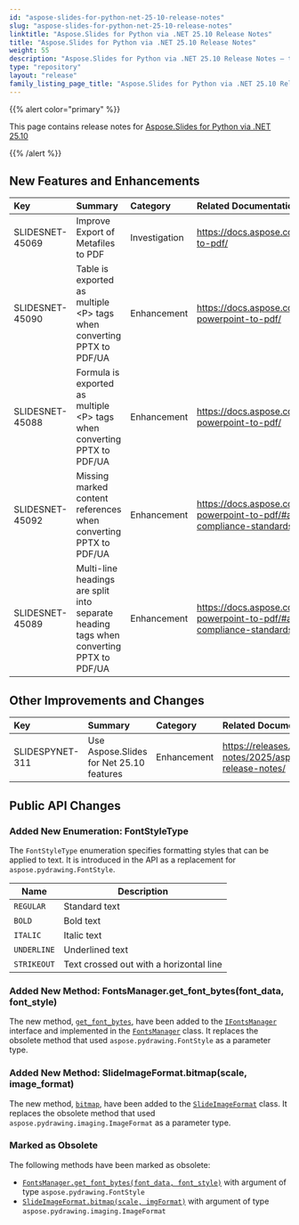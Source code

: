 ```yaml
---
id: "aspose-slides-for-python-net-25-10-release-notes"
slug: "aspose-slides-for-python-net-25-10-release-notes"
linktitle: "Aspose.Slides for Python via .NET 25.10 Release Notes"
title: "Aspose.Slides for Python via .NET 25.10 Release Notes"
weight: 55
description: "Aspose.Slides for Python via .NET 25.10 Release Notes – the latest updates and fixes."
type: "repository"
layout: "release"
family_listing_page_title: "Aspose.Slides for Python via .NET 25.10 Release Notes"
---
```


{{% alert color="primary" %}} 

This page contains release notes for [Aspose.Slides for Python via .NET 25.10](https://pypi.org/project/Aspose.Slides/25.10/)

{{% /alert %}} 

## New Features and Enhancements
|**Key**|**Summary**|**Category**|**Related Documentation**|
| :- | :- | :- | :- |
|SLIDESNET-45069|Improve Export of Metafiles to PDF|Investigation|<https://docs.aspose.com/slides/net/conversion-to-pdf/>|
|SLIDESNET-45090|Table is exported as multiple \<P\> tags when converting PPTX to PDF/UA|Enhancement|<https://docs.aspose.com/slides/net/convert-powerpoint-to-pdf/>|
|SLIDESNET-45088|Formula is exported as multiple \<P\> tags when converting PPTX to PDF/UA|Enhancement|<https://docs.aspose.com/slides/net/convert-powerpoint-to-pdf/>|
|SLIDESNET-45092|Missing marked content references when converting PPTX to PDF/UA|Enhancement|<https://docs.aspose.com/slides/net/convert-powerpoint-to-pdf/#accessibility-and-compliance-standards-for-pdf>|
|SLIDESNET-45089|Multi-line headings are split into separate heading tags when converting PPTX to PDF/UA|Enhancement|<https://docs.aspose.com/slides/net/convert-powerpoint-to-pdf/#accessibility-and-compliance-standards-for-pdf>|

## Other Improvements and Changes
|**Key**|**Summary**|**Category**|**Related Documentation**|
| :- | :- | :- | :- |
|SLIDESPYNET-311|Use Aspose.Slides for Net 25.10 features|Enhancement|<https://releases.aspose.com/slides/net/release-notes/2025/aspose-slides-for-net-25-10-release-notes/>|

## Public API Changes

### Added New Enumeration: FontStyleType

The `FontStyleType` enumeration specifies formatting styles that can be applied to text.
It is introduced in the API as a replacement for `aspose.pydrawing.FontStyle`.

| Name | Description |
| --- | --- |
| `REGULAR` | Standard text |
| `BOLD` | Bold text |
| `ITALIC` | Italic text |
| `UNDERLINE` | Underlined text |
| `STRIKEOUT` | Text crossed out with a horizontal line |

### Added New Method: FontsManager.get_font_bytes(font_data, font_style)

The new method, [`get_font_bytes`](https://reference.aspose.com/slides/python-net/aspose.slides/fontsmanager/get_font_bytes/#ifontdata-fontstyletype), have been added to the [`IFontsManager`](https://reference.aspose.com/slides/python-net/aspose.slides/ifontsmanager/) interface and implemented in the [`FontsManager`](https://reference.aspose.com/slides/python-net/aspose.slides/fontsmanager/) class.
It replaces the obsolete method that used `aspose.pydrawing.FontStyle` as a parameter type.

### Added New Method: SlideImageFormat.bitmap(scale, image_format)

The new method, [`bitmap`](https://reference.aspose.com/slides/python-net/aspose.slides.export/slideimageformat/bitmap/#float-imageformat), have been added to the [`SlideImageFormat`](https://reference.aspose.com/slides/python-net/aspose.slides.export/slideimageformat/) class.
It replaces the obsolete method that used `aspose.pydrawing.imaging.ImageFormat` as a parameter type.

### Marked as Obsolete

The following methods have been marked as obsolete:

- [`FontsManager.get_font_bytes(font_data, font_style)`](https://reference.aspose.com/slides/python-net/aspose.slides/fontsmanager/get_font_bytes/#ifontdata-asposepydrawingfontstyle) with argument of type `aspose.pydrawing.FontStyle`
- [`SlideImageFormat.bitmap(scale, imgFormat)`](https://reference.aspose.com/slides/python-net/aspose.slides.export/slideimageformat/bitmap/#float-asposepydrawingimagingimageformat) with argument of type `aspose.pydrawing.imaging.ImageFormat`
